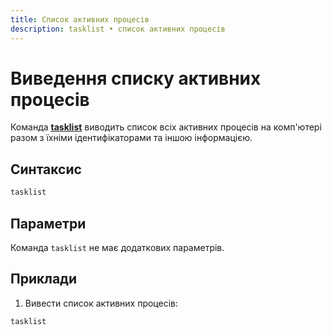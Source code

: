 ```yaml
---
title: Список активних процесів
description: tasklist • список активних процесів
---
```


# Виведення списку активних процесів

Команда **[tasklist](https://docs.microsoft.com/en-us/windows-server/administration/windows-commands/tasklist 'Microsoft Dosc')** виводить список всіх активних процесів на комп'ютері разом з їхніми ідентифікаторами та іншою інформацією.

## Синтаксис

```cmd
tasklist
```

## Параметри

Команда `tasklist` не має додаткових параметрів.

## Приклади

1. Вивести список активних процесів:

```cmd
tasklist
```
